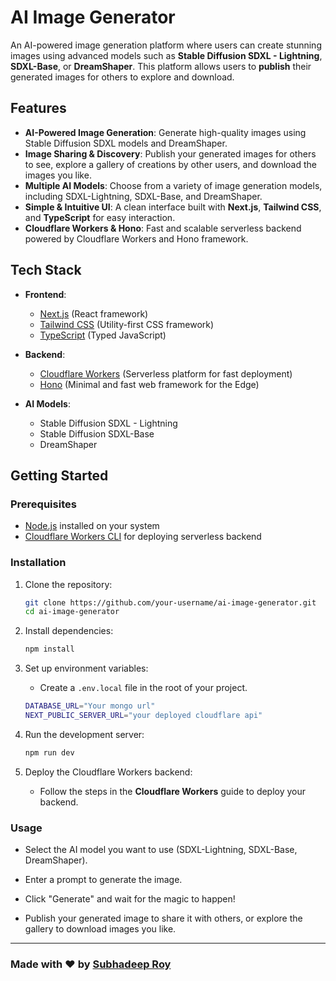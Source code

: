 # AI Image Generator

An AI-powered image generation platform where users can create stunning images using advanced models such as **Stable Diffusion SDXL - Lightning**, **SDXL-Base**, or **DreamShaper**. This platform allows users to **publish** their generated images for others to explore and download.

## Features

- **AI-Powered Image Generation**: Generate high-quality images using Stable Diffusion SDXL models and DreamShaper.
- **Image Sharing & Discovery**: Publish your generated images for others to see, explore a gallery of creations by other users, and download the images you like.
- **Multiple AI Models**: Choose from a variety of image generation models, including SDXL-Lightning, SDXL-Base, and DreamShaper.
- **Simple & Intuitive UI**: A clean interface built with **Next.js**, **Tailwind CSS**, and **TypeScript** for easy interaction.
- **Cloudflare Workers & Hono**: Fast and scalable serverless backend powered by Cloudflare Workers and Hono framework.

## Tech Stack

- **Frontend**: 
  - [Next.js](https://nextjs.org/) (React framework)
  - [Tailwind CSS](https://tailwindcss.com/) (Utility-first CSS framework)
  - [TypeScript](https://www.typescriptlang.org/) (Typed JavaScript)
  
- **Backend**:
  - [Cloudflare Workers](https://workers.cloudflare.com/) (Serverless platform for fast deployment)
  - [Hono](https://hono.dev/) (Minimal and fast web framework for the Edge)
  
- **AI Models**:
  - Stable Diffusion SDXL - Lightning
  - Stable Diffusion SDXL-Base
  - DreamShaper

## Getting Started

### Prerequisites

- [Node.js](https://nodejs.org/) installed on your system
- [Cloudflare Workers CLI](https://developers.cloudflare.com/workers/get-started/guide/) for deploying serverless backend

### Installation

1. Clone the repository:
   ```bash
   git clone https://github.com/your-username/ai-image-generator.git
   cd ai-image-generator
   ```

2. Install dependencies:
    ```bash
    npm install
    ```

3. Set up environment variables:

    - Create a `.env.local` file in the root of your project.
    ```bash
    DATABASE_URL="Your mongo url"
    NEXT_PUBLIC_SERVER_URL="your deployed cloudflare api"
    ```

4. Run the development server:
    ```bash
    npm run dev
    ```

5. Deploy the Cloudflare Workers backend:

    - Follow the steps in the **Cloudflare Workers** guide to deploy your backend.

### Usage

- Select the AI model you want to use (SDXL-Lightning, SDXL-Base, DreamShaper).

- Enter a prompt to generate the image.

- Click "Generate" and wait for the magic to happen!

- Publish your generated image to share it with others, or explore the gallery to download images you like.

--- 

### Made with ❤️ by [Subhadeep Roy](http://mvp-subha.me/)